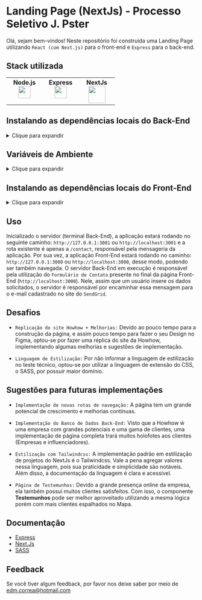 # Landing Page (NextJs) - Processo Seletivo J. Pster

Olá, sejam bem-vindos! Neste repositório foi construída uma Landing Page utilizando `React (com Next.js)` para o front-end e `Express` para o back-end. 

## Stack utilizada

<table width="320px" align="center">
  <tbody>
    <tr valign="top">
      <td width="80px" align="center">
        <span><strong>Node.js</strong></span><br>
        <img height="32" src="https://cdn.iconscout.com/icon/free/png-256/node-js-1174925.png">
      </td>
      <td width="80px" align="center">
        <span><strong>Express</strong></span><br>
        <img height="32" src="https://user-images.githubusercontent.com/98132078/200321834-cc7ba953-4bb0-47f3-b0bb-f679cc7f6d80.png">
      </td>
      <td width="80px" align="center">
        <span><strong>NextJs</strong></span><br>
        <img height="45" src="https://cdn.jsdelivr.net/gh/devicons/devicon/icons/nextjs/nextjs-line.svg">
      </td>
    </tr>
  </tbody>
</table>

## Instalando as dependências locais do Back-End
<details>
    <summary>Clique para expandir</summary>

  ### É necessário ter o NodeJs na versão >=16 instalado em sua máquina!

  #### PRIMEIRO Abra o seu Terminal em alguma pasta no seu sistema operacional.
- Clone o projeto

```bash
  git clone git@github.com:edmcorrea/landing-page-nextjs.git
```

- Entre primeiro no diretório do projeto Landing Page

```bash
  cd landing-page-nextjs
```

- Entre no diretório Back-End do projeto

```bash
  cd backend
```

- Instale as dependências

```bash
  npm install
```

  #### Mantenha esse Terminal backend ativo, ele será utilizado posteriormente.

</details>

## Variáveis de Ambiente
<details>
    <summary>Clique para expandir</summary>

### Obs.: É necessário possuir uma conta no SendGrid!
<strong>Crie a conta no link:</strong> https://sendgrid.com/

- Dentro da sua conta no <strong>SendGrid</strong> crie um <strong>Sender Verification</strong> acessando: <strong>Settings > Sender Authentication > Single Sender Verification</strong> e insira as informações solicitadas corretamente.

- Ainda dentro da sua conta <strong>SendGrid</strong> crie uma <strong>API Keys</strong> acessando: <strong>Settings > API Key > Create API Key</strong> e insira as informações solicitadas corretamente.

- Após criada a API Key, copie a chave e guarde, pois será utilizada na etapa seguinte.

- Dentro do diretório backend, renomeie o arquivo <strong>.env.example</strong> para <strong>.env</strong> e insira a chave copiada anteriormente em <strong>SENDGRID_API_KEY</strong>. Além disso, insira o email informado da etapa <strong>Sender Verification</strong> em <strong>FROM_EMAIL</strong>.


- Exemplo de arquivo `.env` a ser utilizado:

```bash
APP_PORT=3001
SENDGRID_API_KEY=[INSIRA_AQUI_SUA_API_KEY_DO_SENDGRID]
FROM_EMAIL=[INSIRA_AQUI_SEU_EMAIL_UTILIZADO_NO_SENDGRID]
```
</details>

## Instalando as dependências locais do Front-End
<details>
    <summary>Clique para expandir</summary>

- Execute a aplicação Back-end no Terminal que manteve aberto.

```bash
  npm run dev
```

- Em um novo Terminal, entre no diretório Front-End

```bash
  cd howhow-project
```

- Instale as dependências

```bash
  npm install
```

- Execute a aplicação Front-end

```bash
  npm run dev
```
</details>


## Uso 

Inicializado o servidor (terminal Back-End), a aplicação estará rodando no seguinte caminho: `http://127.0.0.1:3001` ou `http://localhost:3001` e a rota existente é apenas a `/contact`, responsável pela mensageria da aplicação.
Por sua vez, a aplicação Front-End estará rodando no caminho: `http://127.0.0.1:3000` ou `http://localhost:3000`, desse modo, podendo ser também navegada.
O servidor Back-End em execução é responsável pela utilização do `Formulário de Contato` presente no final da página Front-End (`http://localhost:3000`). Nele, assim que um usuário insere os dados solicitados, o servidor é responsável por encaminhar essa mensagem para o e-mail cadastrado no site do `SendGrid`.

## Desafios 

- `Replicação do site Howhow + Melhorias:` Devido ao pouco tempo para a construção da página, e assim pouco tempo para fazer o seu Design no Figma, optou-se por fazer uma réplica do site da Howhow, implementando algumas melhorias e sugestões de implementação.

- `Linguagem de Estilização:` Por não informar a linguagem de estilização no teste técnico, optou-se por utilizar a linguagem de extensão do CSS, o SASS, por possuir maior domínio.

## Sugestões para futuras implementações 

- `Implementação de novas rotas de navegação:` A página tem um grande potencial de crescimento e melhorias contínuas.

- `Implementação do Banco de Dados Back-End:` Visto que a Howhow ẃ uma empresa com grandes potenciais e uma gama de clientes, uma implementação de página completa trará muitos holofotes aos clientes (Empresas e influenciadores).

- `Estilização com Tailwindcss:` A implementação padrão em estilização de projetos do NextJs é o Tailwindcss. Vale a pena agregar valores nessa linguagem, pois sua praticidade e simplicidade são notáveis. Além disso, a documentação da linguagem é clara e acessível.

- `Página de Testemunhos:` Devido a grande presença online da empresa, ela também possui muitos clientes satisfeitos. Com isso, o componente <strong>Testemunhos</strong> pode ser melhor aproveitado utilizando a mesma lógica porém com mais clientes espalhados no Mapa.
    
## Documentação

- [Express](https://expressjs.com/pt-br/)
- [Next.Js](https://nextjs.org/docs/getting-started/installation)
- [SASS](https://sass-lang.com/)

## Feedback

Se você tiver algum feedback, por favor nos deixe saber por meio de edm.correa@hotmail.com
